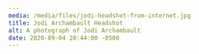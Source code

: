 ```yaml
---
media: /media/files/jodi-headshot-from-internet.jpg
title: Jodi Archambault Headshot
alt: A photograph of Jodi Archambault
date: 2020-09-04 20:44:00 -0500
---
```

